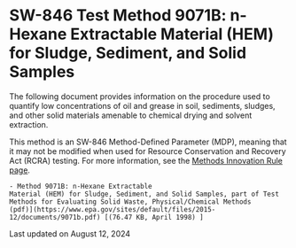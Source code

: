 
# SW-846 Test Method 9071B: n-Hexane Extractable Material (HEM) for Sludge, Sediment, and Solid Samples  


The following document provides information on the procedure used to
quantify low concentrations of oil and grease in soil, sediments,
sludges, and other solid materials amenable to chemical drying and
solvent extraction.

This method is an SW-846 Method-Defined Parameter (MDP), meaning that it
may not be modified when used for Resource Conservation and Recovery Act
(RCRA) testing. For more information, see the [Methods Innovation Rule
page](/hw-sw846/final-rule-methods-innovation-rule).

    - Method 9071B: n-Hexane Extractable
    Material (HEM) for Sludge, Sediment, and Solid Samples, part of Test
    Methods for Evaluating Solid Waste, Physical/Chemical Methods
    (pdf)](https://www.epa.gov/sites/default/files/2015-12/documents/9071b.pdf) [(76.47 KB, April 1998) ] 

Last updated on August 12, 2024

